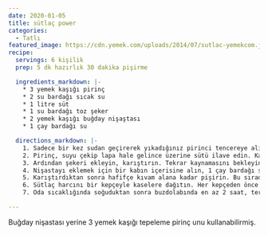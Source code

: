```yaml
---
date: 2020-01-05
title: sütlaç power
categories:
  - Tatlı
featured_image: https://cdn.yemek.com/uploads/2014/07/sutlac-yemekcom.jpg
recipe:
  servings: 6 kişilik
  prep: 5 dk hazırlık 30 dakika pişirme

  ingredients_markdown: |-
    * 3 yemek kaşığı pirinç
    * 2 su bardağı sıcak su
    * 1 litre süt
    * 1 su bardağı toz şeker
    * 2 yemek kaşığı buğday nişaştası
    * 1 çay bardağı su

  directions_markdown: |-
    1. Sadece bir kez sudan geçirerek yıkadığınız pirinci tencereye alın ve 2 su bardağı sıcak suyu ekleyerek kısık ateşte pişirmeye başlayın. Bu sırada ara ara nazikçe karıştırın.
    2. Pirinç, suyu çekip lapa hale gelince üzerine sütü ilave edin. Karıştırın ve süt kaynayana kadar ara ara karıştırmaya devam edin. Kaynadıktan sonra altını kısın, 8-10 dakika daha bu şekilde karıştırarak kısık ateşte pişirin.
    3. Ardından şekeri ekleyin, karıştırın. Tekrar kaynamasını bekleyin ve 4-5 dakika daha da kısık ateşte bu şekilde kaynatın.
    4. Nişastayı eklemek için bir kabın içerisine alın, 1 çay bardağı suyla karıştırın ve aynı anda hem karıştırıp hem tencereye ekleyin. Azar azar dökerek eklerseniz topaklanma riskini de engellemiş olursunuz.
    5. Karıştırdıktan sonra hafifçe kıvam alana kadar pişirin. Bu sırada tekrar kaynayacak ve minik minik balonların yüzeye ulaştığını göreceksiniz, bunu gördükten sonra kısık ateşe alıp  1-2 dakika daha pişirin ve ardından ocaktan alın. Bu noktada sütlacın kıvamı akışkan bir boza kıvamında olmalıdır.
    6. Sütlaç harcını bir kepçeyle kaselere dağıtın. Her kepçeden önce bir kez karıştırın ki bu sırada pirinçler en dibe çökmesin. Her kasede eşit miktarda pirinç olması için karıştırarak kepçeyle alın ve dökün.
    7. Oda sıcaklığında soğuduktan sonra buzdolabında en az 2 saat, tercihen 1 akşam  kadar bekletin ve servis etmeden önce buzdolabından çıkarıp 5 dakika bekletin, tarçın serperek servis edin.

---
```

Buğday nişastası yerine 3 yemek kaşığı tepeleme pirinç unu kullanabilirmiş.
